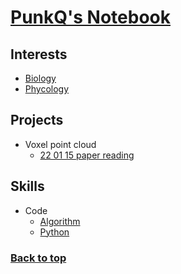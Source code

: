 # [PunkQ's Notebook](#top)
## Interests
- [Biology](docs/interests/biology.md)
- [Phycology](docs/interests/phycology.md)

## Projects
- Voxel point cloud
  - [22 01 15 paper reading](docs/projects/voxel_point_cloud/22_01_15_paper_reading.md)

## Skills
- Code
  - [Algorithm](docs/skills/code/algorithm.md)
  - [Python](docs/skills/code/python.md)

### [Back to top](#top)